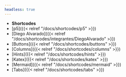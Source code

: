 ```yaml
---
headless: true
---
```


- **Shortcodes**
- [p5]({{< relref "/docs/shortcodes/p5" >}})
- [Diego Alvarado]({{< relref "/docs/shortcodes/integrantes/DiegoAlvarado" >}})
- [Buttons]({{< relref "/docs/shortcodes/buttons" >}})
- [Columns]({{< relref "/docs/shortcodes/columns" >}})
- [Hints]({{< relref "/docs/shortcodes/hints" >}})
- [Katex]({{< relref "/docs/shortcodes/katex" >}})
- [Mermaid]({{< relref "/docs/shortcodes/mermaid" >}})
- [Tabs]({{< relref "/docs/shortcodes/tabs" >}})
<br />
